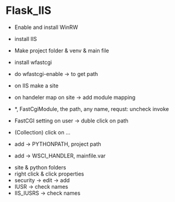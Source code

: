 # Flask_IIS

- Enable and install WinRW
- install IIS
- Make project folder & venv & main file
- install wfastcgi
- do wfastcgi-enable -> to get path

- on IIS make a site
- on handeler map on site -> add module mapping
- *, FastCgiModule, the path, any name, requst: uncheck invoke

- FastCGI setting on user -> duble click on path
- (Collection) click on ...
- add -> PYTHONPATH, project path
- add -> WSCI_HANDLER, mainfile.var

<!-- Permitions -->
- site & python folders
- right click & click properties
- security -> edit -> add
- IUSR -> check names
- IIS_IUSRS -> check names
